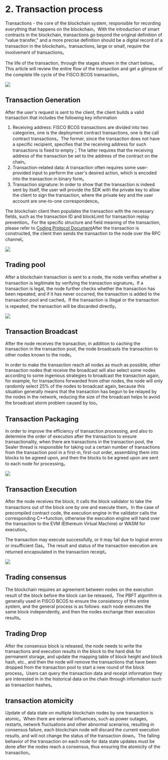 # 2. Transaction process

Transactions - the core of the blockchain system, responsible for recording everything that happens on the blockchain。With the introduction of smart contracts in the blockchain, transactions go beyond the original definition of "value transfer," and a more precise definition should be a digital record of a transaction in the blockchain。transactions, large or small, require the involvement of transactions。

The life of the transaction, through the stages shown in the chart below。This article will review the entire flow of the transaction and get a glimpse of the complete life cycle of the FISCO BCOS transaction。

![](../../images/design/transaction_lifetime/IMG_5188.PNG)
## Transaction Generation

After the user's request is sent to the client, the client builds a valid transaction that includes the following key information

1. Receiving address: FISCO BCOS transactions are divided into two categories, one is the deployment contract transactions, one is the call contract transactions。The former, since the transaction does not have a specific recipient, specifies that the receiving address for such transactions is fixed to empty；The latter requires that the receiving address of the transaction be set to the address of the contract on the chain。
1. Transaction-related data: A transaction often requires some user-provided input to perform the user's desired action, which is encoded into the transaction in binary form。
1. Transaction signature: In order to show that the transaction is indeed sent by itself, the user will provide the SDK with the private key to allow the client to sign the transaction, where the private key and the user account are one-to-one correspondence。

The blockchain client then populates the transaction with the necessary fields, such as the transaction ID and blockLimit for transaction replay prevention。For the specific structure and field meaning of the transaction, please refer to [Coding Protocol Document](./protocol_description.md)After the transaction is constructed, the client then sends the transaction to the node over the RPC channel。

![](../../images/design/transaction_lifetime/IMG_5189.PNG)

## Trading pool

After a blockchain transaction is sent to a node, the node verifies whether a transaction is legitimate by verifying the transaction signature。If a transaction is legal, the node further checks whether the transaction has been repeated, and if it has never occurred, the transaction is added to the transaction pool and cached。If the transaction is illegal or the transaction is repeated, the transaction will be discarded directly。

![](../../images/design/transaction_lifetime/IMG_5190.PNG)

## Transaction Broadcast

After the node receives the transaction, in addition to caching the transaction in the transaction pool, the node broadcasts the transaction to other nodes known to the node。

In order to make the transaction reach all nodes as much as possible, other transaction nodes that receive the broadcast will also select some nodes according to some ingenious strategies to broadcast the transaction again, for example, for transactions forwarded from other nodes, the node will only randomly select 25% of the nodes to broadcast again, because this situation generally means that the transaction has begun to be relayed by the nodes in the network, reducing the size of the broadcast helps to avoid the broadcast storm problem caused by too。

## Transaction Packaging

In order to improve the efficiency of transaction processing, and also to determine the order of execution after the transaction to ensure transactionality, when there are transactions in the transaction pool, the Sealer thread is responsible for taking out a certain number of transactions from the transaction pool in a first-in, first-out order, assembling them into blocks to be agreed upon, and then the blocks to be agreed upon are sent to each node for processing。

![](../../images/design/transaction_lifetime/IMG_5191.JPG)

## Transaction Execution

After the node receives the block, it calls the block validator to take the transactions out of the block one by one and execute them。In the case of precompiled contract code, the execution engine in the validator calls the corresponding C++function, otherwise the execution engine will hand over the transaction to the EVM (Ethereum Virtual Machine) or WASM for execution。

The transaction may execute successfully, or it may fail due to logical errors or insufficient Gas。The result and status of the transaction execution are returned encapsulated in the transaction receipt。

![](../../images/design/transaction_lifetime/IMG_5192.JPG)

## Trading consensus

The blockchain requires an agreement between nodes on the execution result of the block before the block can be released。The PBFT algorithm is generally used in FISCO BCOS to ensure the consistency of the entire system, and the general process is as follows: each node executes the same block independently, and then the nodes exchange their execution results。

## Trading Drop

After the consensus block is released, the node needs to write the transactions and execution results in the block to the hard disk for permanent storage, and update the mapping table of block height and block hash, etc., and then the node will remove the transactions that have been dropped from the transaction pool to start a new round of the block process。Users can query the transaction data and receipt information they are interested in in the historical data on the chain through information such as transaction hashes。

## transaction atomicity

Update of data state on multiple blockchain nodes by one transaction is atomic。When there are external influences, such as power outages, restarts, network fluctuations and other abnormal scenarios, resulting in consensus failure, each blockchain node will discard the current execution results, and will not change the status of the transaction down。The falling behavior of the transaction on each node for data state updates must be done after the nodes reach a consensus, thus ensuring the atomicity of the transaction。